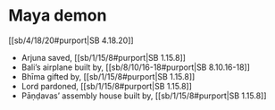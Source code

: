 # Maya demon

[[sb/4/18/20#purport|SB 4.18.20]]

* Arjuna saved, [[sb/1/15/8#purport|SB 1.15.8]]
* Bali’s airplane built by, [[sb/8/10/16-18#purport|SB 8.10.16-18]]
* Bhīma gifted by, [[sb/1/15/8#purport|SB 1.15.8]]
* Lord pardoned, [[sb/1/15/8#purport|SB 1.15.8]]
* Pāṇḍavas’ assembly house built by, [[sb/1/15/8#purport|SB 1.15.8]]

